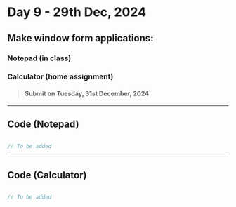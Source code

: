 # Day 9 - 29th Dec, 2024

## Make window form applications:

### Notepad (in class)

### Calculator (home assignment)
> #### Submit on Tuesday, 31st December, 2024

---

## Code (Notepad)

```C#

// To be added

```

---

## Code (Calculator)

```C#

// To be added

```